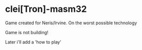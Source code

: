 # clei[Tron]-masm32
Game created for Neris/Irvine. On the worst possible technology

Game is not building!

Later i'll add a 'how to play'
